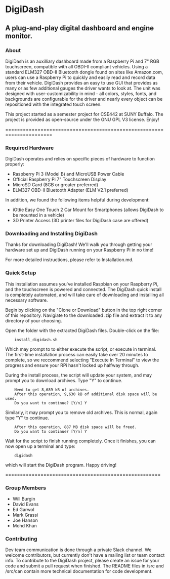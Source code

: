 # DigiDash #

## A plug-and-play digital dashboard and engine monitor. ##

### About ###
DigiDash is an auxilliary dashboard made from a Raspberry Pi and 7" RGB touchscreen, compatible with 
all OBDI-II compliant vehicles. Using a standard ELM327 OBD-II Bluetooth dongle found on sites like 
Amazon.com, users can use a Raspberry Pi to quickly and easily read and record data from their vehicle. DigiDash provides an easy to use GUI that
provides as many or as few additional gauges the driver wants to look at. The unit was designed 
with user-customizability in mind - all colors, styles, fonts, and backgrounds are configurable
for the driver and nearly every object can be repositioned with the integrated touch screen.

This project started as a semester project for CSE442 at SUNY Buffalo. The project is provided as
open-source under the GNU GPL V3 license. Enjoy!

======================================================================
### Required Hardware ###
DigiDash operates and relies on specific pieces of hardware to function properly:
* Raspberry Pi 3 (Model B) and MicroUSB Power Cable
* Official Raspberry Pi 7" Touchscreen Display
* MicroSD Card (8GB or greater preferred)
* ELM327 OBD-II Bluetooth Adapter (ELM V2.1 preferred)

In addition, we found the following items helpful during development:
* iOttie Easy One Touch 2 Car Mount for Smartphones (allows DigiDash to be mounted in a vehicle)
* 3D Printer Access (3D printer files for DigiDash case are offered)

### Downloading and Installing DigiDash ###
Thanks for downloading DigiDash! We'll walk you through getting your hardware set up 
and DigiDash running on your Raspberry Pi in no time!

For more detailed instructions, please refer to Installation.md.

### Quick Setup ###
This installation assumes you've installed Raspbian on your Raspberry Pi, and the touchscreen is
powered and connected. The DigiDash quick install is completely automated, and will take care of
downloading and installing all necessary software.

Begin by clicking on the "Clone or Download" button in the top right corner of this repository.
Navigiate to the downloaded .zip file and extract it to any directory of your choosing.

Open the folder with the extracted DigiDash files. Double-click on the file:

		install_digidash.sh

Which may prompt to to either execute the script, or execute in terminal. The first-time
installation process can easily take over 20 minutes to complete, so we reccommend
selecting "Execute In Terminal" to view the progress and ensure your RPi hasn't locked
up halfway through.

During the install process, the script will update your system, and may prompt you to download
archives. Type "Y" to continue.

		Need to get 8,689 kB of archives.
		After this operation, 9,630 kB of additional disk space will be used.
		Do you want to continue? [Y/n] Y

Similarly, it may prompt you to remove old archives. This is normal, again type "Y" to continue.

		After this operation, 887 MB disk space will be freed.
		Do you want to continue? [Y/n] Y

Wait for the script to finish running completely. Once it finishes, you can now open up a terminal and
type:

		digidash

which will start the DigiDash program. Happy driving!

=====================================================
### Group Members ###
* Will Burgin
* David Evans
* Ed Garwol
* Mark Grassi
* Joe Hanson
* Mohd Khan

### Contributing ###
Dev team communication is done through a private Slack channel. We welcome contributors, but 
currently don't have a mailing list or team contact info. To contribute to the DigiDash project,
please create an issue for your code and submit a pull request when finished. The README files
in /src and /src/can contain more technical documentation for code development.
